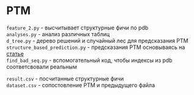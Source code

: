# PTM
`feature_2.py` - высчитывает структурные фичи по pdb  
`analyses.py` - анализ различных таблиц  
`d_tree.py` - дерево решений и случайный лес для предсказания PTM  
`structure_based_prediction.py` - предсказания PTM основываясь на [статье](https://www.tandfonline.com/doi/full/10.1080/19420862.2018.1478646)  
`find_bad_seq.py` - вспомогательный код, чтобы индексы из pdb соответсвовали реальным  

`result.csv` - посчитанные структурные фичи  
`dataset.csv` - сопостовление PTM и предыдущего файла  
